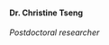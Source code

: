#### Dr. Christine Tseng
*Postdoctoral researcher*
<br>
### <a href="mailto:tseng@tu-berlin.de" title="Email"><i class="fa-solid fa-envelope"></i></a> <a href="https://www.linkedin.com/in/ctseng12/" title="LinkedIn"><i class="fa-brands fa-linkedin"></i></a> <a href="https://scholar.google.com/citations?user=9agRgt8AAAAJ&hl=en" title="Google Scholar"><i class="ai ai-google-scholar"></i></a>
